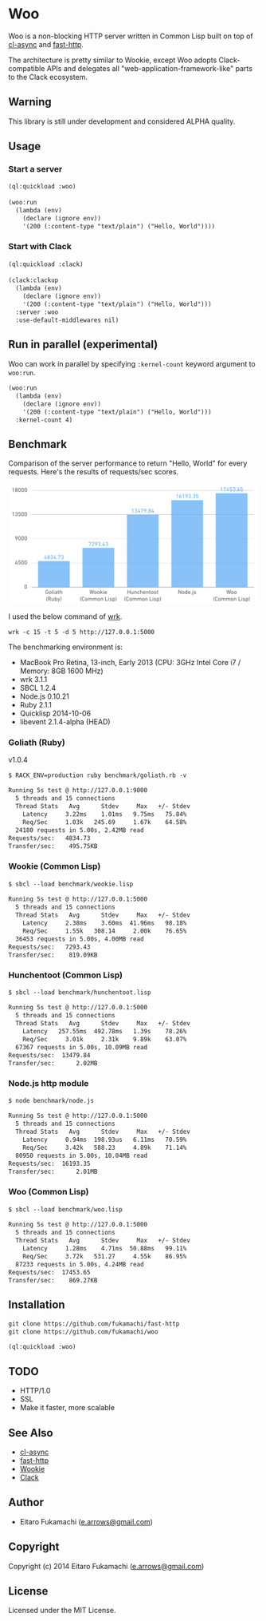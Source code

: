 # Woo

Woo is a non-blocking HTTP server written in Common Lisp built on top of [cl-async](http://orthecreedence.github.com/cl-async) and [fast-http](https://github.com/fukamachi/fast-http).

The architecture is pretty similar to Wookie, except Woo adopts Clack-compatible APIs and delegates all "web-application-framework-like" parts to the Clack ecosystem.

## Warning

This library is still under development and considered ALPHA quality.

## Usage

### Start a server

```common-lisp
(ql:quickload :woo)

(woo:run
  (lambda (env)
    (declare (ignore env))
    '(200 (:content-type "text/plain") ("Hello, World"))))
```

### Start with Clack

```common-lisp
(ql:quickload :clack)

(clack:clackup
  (lambda (env)
    (declare (ignore env))
    '(200 (:content-type "text/plain") ("Hello, World")))
  :server :woo
  :use-default-middlewares nil)
```

## Run in parallel (experimental)

Woo can work in parallel by specifying `:kernel-count` keyword argument to `woo:run`.

```common-lisp
(woo:run
  (lambda (env)
    (declare (ignore env))
    '(200 (:content-type "text/plain") ("Hello, World")))
  :kernel-count 4)
```

## Benchmark

Comparison of the server performance to return "Hello, World" for every requests. Here's the results of requests/sec scores.

![Benchmark Results](images/benchmark.png)

I used the below command of [wrk](https://github.com/wg/wrk).

```
wrk -c 15 -t 5 -d 5 http://127.0.0.1:5000
```

The benchmarking environment is:

* MacBook Pro Retina, 13-inch, Early 2013 (CPU: 3GHz Intel Core i7 / Memory: 8GB 1600 MHz)
* wrk 3.1.1
* SBCL 1.2.4
* Node.js 0.10.21
* Ruby 2.1.1
* Quicklisp 2014-10-06
* libevent 2.1.4-alpha (HEAD)

### Goliath (Ruby)

v1.0.4

```
$ RACK_ENV=production ruby benchmark/goliath.rb -v
```

```
Running 5s test @ http://127.0.0.1:9000
  5 threads and 15 connections
  Thread Stats   Avg      Stdev     Max   +/- Stdev
    Latency     3.22ms    1.01ms   9.75ms   75.84%
    Req/Sec     1.03k   245.69     1.67k    64.58%
  24180 requests in 5.00s, 2.42MB read
Requests/sec:   4834.73
Transfer/sec:    495.75KB
```

### Wookie (Common Lisp)

```
$ sbcl --load benchmark/wookie.lisp
```

```
Running 5s test @ http://127.0.0.1:5000
  5 threads and 15 connections
  Thread Stats   Avg      Stdev     Max   +/- Stdev
    Latency     2.38ms    3.60ms  41.96ms   98.18%
    Req/Sec     1.55k   308.14     2.00k    76.65%
  36453 requests in 5.00s, 4.00MB read
Requests/sec:   7293.43
Transfer/sec:    819.09KB
```

### Hunchentoot (Common Lisp)

```
$ sbcl --load benchmark/hunchentoot.lisp
```

```
Running 5s test @ http://127.0.0.1:5000
  5 threads and 15 connections
  Thread Stats   Avg      Stdev     Max   +/- Stdev
    Latency   257.55ms  492.78ms   1.39s    78.26%
    Req/Sec     3.01k     2.31k    9.89k    63.07%
  67367 requests in 5.00s, 10.09MB read
Requests/sec:  13479.84
Transfer/sec:      2.02MB
```

### Node.js http module

```
$ node benchmark/node.js
```

```
Running 5s test @ http://127.0.0.1:5000
  5 threads and 15 connections
  Thread Stats   Avg      Stdev     Max   +/- Stdev
    Latency     0.94ms  198.93us   6.11ms   70.59%
    Req/Sec     3.42k   588.23     4.89k    71.14%
  80950 requests in 5.00s, 10.04MB read
Requests/sec:  16193.35
Transfer/sec:      2.01MB
```

### Woo (Common Lisp)

```
$ sbcl --load benchmark/woo.lisp
```

```
Running 5s test @ http://127.0.0.1:5000
  5 threads and 15 connections
  Thread Stats   Avg      Stdev     Max   +/- Stdev
    Latency     1.28ms    4.71ms  50.88ms   99.11%
    Req/Sec     3.72k   531.27     4.55k    86.95%
  87233 requests in 5.00s, 4.24MB read
Requests/sec:  17453.65
Transfer/sec:    869.27KB
```

## Installation

```
git clone https://github.com/fukamachi/fast-http
git clone https://github.com/fukamachi/woo
```

```common-lisp
(ql:quickload :woo)
```

## TODO

* HTTP/1.0
* SSL
* Make it faster, more scalable

## See Also

* [cl-async](http://orthecreedence.github.com/cl-async)
* [fast-http](https://github.com/fukamachi/fast-http)
* [Wookie](http://wookie.beeets.com)
* [Clack](http://clacklisp.org/)

## Author

* Eitaro Fukamachi (e.arrows@gmail.com)

## Copyright

Copyright (c) 2014 Eitaro Fukamachi (e.arrows@gmail.com)

## License

Licensed under the MIT License.
